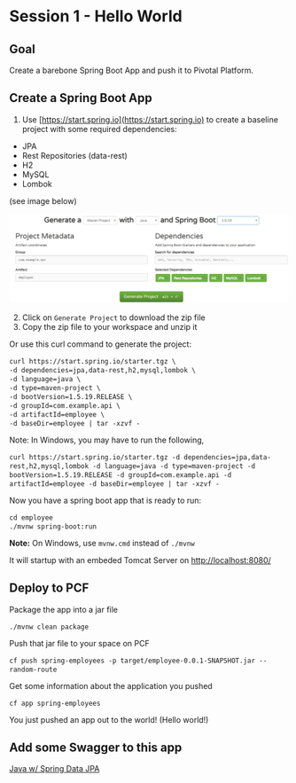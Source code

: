 # Session 1 - Hello World

## Goal

Create a barebone Spring Boot App and push it to Pivotal Platform.

## Create a Spring Boot App

1. Use [https://start.spring.io](https://start.spring.io)
to create a baseline project with some required dependencies:

* JPA
* Rest Repositories (data-rest)
* H2
* MySQL
* Lombok

(see image below)

![Local Image](/assets/spring-io.JPG)

2. Click on `Generate Project` to download the zip file
3. Copy the zip file to your workspace and unzip it

Or use this curl command to generate the project:

```
curl https://start.spring.io/starter.tgz \
-d dependencies=jpa,data-rest,h2,mysql,lombok \
-d language=java \
-d type=maven-project \
-d bootVersion=1.5.19.RELEASE \
-d groupId=com.example.api \
-d artifactId=employee \
-d baseDir=employee | tar -xzvf -
```

Note: In Windows, you may have to run the following,

```
curl https://start.spring.io/starter.tgz -d dependencies=jpa,data-rest,h2,mysql,lombok -d language=java -d type=maven-project -d bootVersion=1.5.19.RELEASE -d groupId=com.example.api -d artifactId=employee -d baseDir=employee | tar -xzvf -
```

Now you have a spring boot app that is ready to run:

```
cd employee
./mvnw spring-boot:run
```

**Note:** On Windows, use `mvnw.cmd` instead of `./mvnw`

It will startup with an embeded Tomcat Server on
[http://localhost:8080/](http://localhost:8080)

## Deploy to PCF

Package the app into a jar file
```
./mvnw clean package
```

Push that jar file to your space on PCF
```
cf push spring-employees -p target/employee-0.0.1-SNAPSHOT.jar --random-route
```

Get some information about the application you pushed
```
cf app spring-employees
```

You just pushed an app out to the world! (Hello world!)

## Add some Swagger to this app

[Java w/ Spring Data JPA](https://github.com/cts-workshop-02-2019/spring-employee-service-m2)
